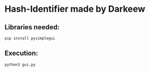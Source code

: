 # Hash-Identifier made by Darkeew
## Libraries needed:
```
pip install pysimplegui
```
## Execution:
```
python3 gui.py
```
